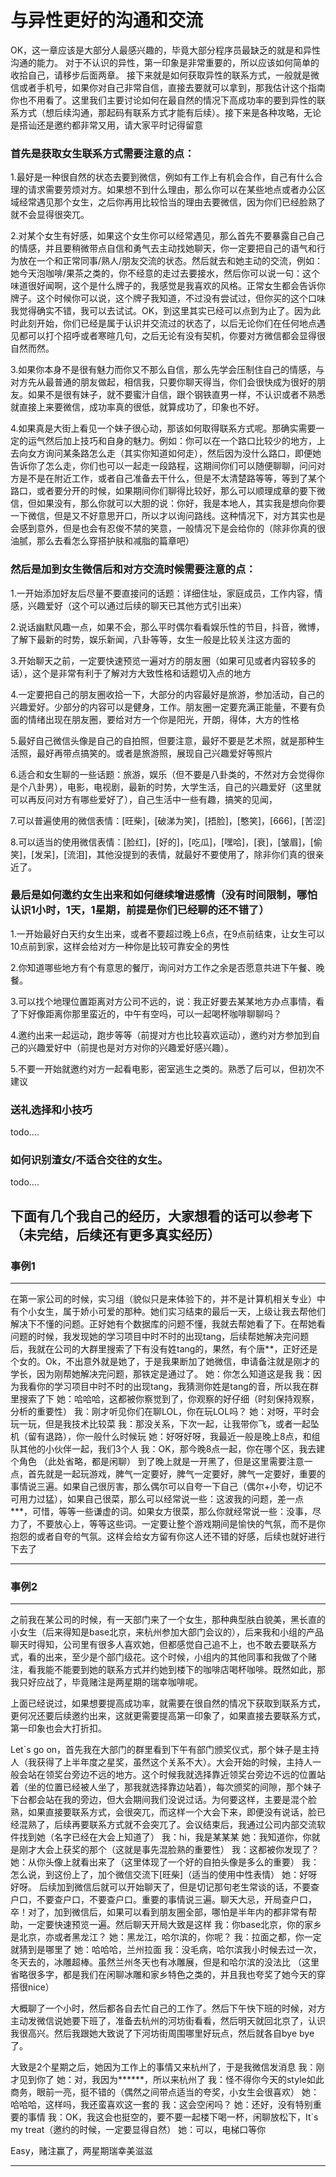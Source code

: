 # 与异性更好的沟通和交流

OK，这一章应该是大部分人最感兴趣的，毕竟大部分程序员最缺乏的就是和异性沟通的能力。
对于不认识的异性，第一印象是非常重要的，所以应该如何简单的收拾自己，请移步后面两章。
接下来就是如何获取异性的联系方式，一般就是微信或者手机号，如果你对自己非常自信，直接去要就可以拿到，那我估计这个指南你也不用看了。这里我们主要讨论如何在最自然的情况下高成功率的要到异性的联系方式（想后续沟通，那起码有联系方式才能有后续）。接下来是各种攻略，无论是搭讪还是邀约都非常又用，请大家平时记得留意


### 首先是获取女生联系方式需要注意的点：

1.最好是一种很自然的状态去要到微信，例如有工作上有机会合作，自己有什么合理的请求需要劳烦对方。如果想不到什么理由，那么你可以在某些地点或者办公区域经常遇见那个女生，之后你再用比较恰当的理由去要微信，因为你们已经脸熟了就不会显得很突兀。

2.对某个女生有好感，如果这个女生你可以经常遇见，那么首先不要暴露自己自己的情感，并且要稍微带点自信和勇气去主动找她聊天，你一定要把自己的语气和行为放在一个和正常同事/熟人/朋友交流的状态。然后就去和她主动的交流，例如：她今天泡咖啡/果茶之类的，你不经意的走过去要接水，然后你可以说一句：这个味道很好闻啊，这个是什么牌子的，我感觉是我喜欢的风格。正常女生都会告诉你牌子。这个时候你可以说，这个牌子我知道，不过没有尝试过，但你买的这个口味我觉得确实不错，我可以去试试。OK，到这里其实已经可以点到为止了。因为此时此刻开始，你们已经是属于认识并交流过的状态了，以后无论你们在任何地点遇见都可以打个招呼或者寒暄几句，之后无论有没有契机，你要对方微信都会显得很自然而然。

3.如果你本身不是很有魅力而你又不那么自信，那么先学会压制住自己的情感，与对方先从最普通的朋友做起，相信我，只要你聊天得当，你们会很快成为很好的朋友。如果不是很有妹子，就不要蜜汁自信，跟个钢铁直男一样，不认识或者不熟悉就直接上来要微信，成功率真的很低，就算成功了，印象也不好。

4.如果真是大街上看见一个妹子很心动，那该如何取得联系方式呢。那确实需要一定的运气然后加上技巧和自身的魅力。例如：你可以在一个路口比较少的地方，上去向女方询问某条路怎么走（其实你知道如何走），然后因为没什么路口，即便她告诉你了怎么走，你们也可以一起走一段路程，这期间你们可以随便聊聊，问问对方是不是在附近工作，或者自己准备去干什么，但是不太清楚路等等，等到了某个路口，或者要分开的时候，如果期间你们聊得比较好，那么可以顺理成章的要下微信，但如果没有，那么你就可以大胆的说：你好，我是本地人，其实我是想向你要一下微信，但是又不好意思开口，所以才以询问路线。这种情况下，对方其实也是会感到意外，但是也会有忍俊不禁的笑意，一般情况下是会给你的（除非你真的很油腻，那么去看怎么穿搭护肤和减脂的篇章吧）


### 然后是加到女生微信后和对方交流时候需要注意的点：

1.一开始添加好友后尽量不要直接问的话题：详细住址，家庭成员，工作内容，情感，兴趣爱好（这个可以通过后续的聊天已其他方式引出来）

2.说话幽默风趣一点，如果不会，那么平时偶尔看看娱乐性的节目，抖音，微博，了解下最新的时势，娱乐新闻，八卦等等，女生一般是比较关注这方面的

3.开始聊天之前，一定要快速预览一遍对方的朋友圈（如果可见或者内容较多的话），这个是非常有利于了解对方大致性格和话题切入点的地方

4.一定要把自己的朋友圈收拾一下，大部分的内容最好是旅游，参加活动，自己的兴趣爱好。少部分的内容可以是健身，工作。朋友圈一定要充满正能量，不要有负面的情绪出现在朋友圈，要给对方一个你是阳光，开朗，得体，大方的性格

5.最好自己微信头像是自己的自拍照，但要注意，最好不要是艺术照，就是那种生活照，最好再带点搞笑的。或者是旅游照，展现自己兴趣爱好等照片

6.适合和女生聊的一些话题：旅游，娱乐（但不要是八卦类的，不然对方会觉得你是个八卦男），电影，电视剧，最新的时势，大学生活，自己的兴趣爱好（这里就可以再反问对方有哪些爱好了），自己生活中一些有趣，搞笑的见闻，

7.可以普遍使用的微信表情：[旺柴]，[破涕为笑]，[捂脸]，[憨笑]，[666]，[苦涩]

8.可以适当的使用微信表情：[脸红]，[好的]，[吃瓜]，[嘿哈]，[衰]，[皱眉]，[偷笑]，[发呆]，[流泪]，其他没提到的表情，就最好不要使用了，除非你们真的很亲近了。


### 最后是如何邀约女生出来和如何继续增进感情（没有时间限制，哪怕认识1小时，1天，1星期，前提是你们已经聊的还不错了）

1.一开始最好白天约女生出来，或者不要超过晚上6点，在9点前结束，让女生可以10点前到家，这样会给对方一种你是比较可靠安全的男性

2.你知道哪些地方有个有意思的餐厅，询问对方工作之余是否愿意共进下午餐、晚餐。

3.可以找个地理位置距离对方公司不远的，说：我正好要去某某地方办点事情，看了下好像距离你那里蛮近的，中午有空吗，可以一起喝杯咖啡聊聊吗？

4.邀约出来一起运动，跑步等等（前提对方也比较喜欢运动），邀约对方参加到自己的兴趣爱好中（前提也是对方对你的兴趣爱好感兴趣）。

5.不要一开始就邀约对方一起看电影，密室逃生之类的。熟悉了后可以，但初次不建议

### 送礼选择和小技巧

todo....

### 如何识别渣女/不适合交往的女生。

todo....


## 下面有几个我自己的经历，大家想看的话可以参考下（未完结，后续还有更多真实经历）

### 事例1

---

在第一家公司的时候，实习组（貌似只是来体验下的，并不是计算机相关专业）中有个小女生，属于娇小可爱的那种。她们实习结束的最后一天，上级让我去帮他们解决下不懂的问题。正好她有个数据库的问题不懂，我就去帮她看了下。在帮她看问题的时候，我发现她的学习项目中时不时的出现tang，后续帮她解决完问题后，我就在公司的大群里搜索了下有没有姓tang的，果然，有个唐**，正好还是个女的。Ok，不出意外就是她了，于是我果断加了她微信，申请备注就是刚才的学长，因为刚帮她解决完问题，那铁定是通过了。
她：你怎么知道这是我
我：因为我看你的学习项目中时不时的出现tang，我猜测你姓是tang的音，所以我在群里搜索了下
她：哈哈哈，这都被你察觉到了，你观察的好仔细（时刻保持观察，分析的重要性）
我：刚才听见你们在聊LOL，你在玩LOL吗？
她：对呀，平时会玩一玩，但是我技术比较菜
我：那没关系，下次一起，让我带你飞，或者一起坠机（留有退路），你一般什么时候玩
她：好呀好呀，我最近一般是晚上8点，和组队其他的小伙伴一起，我们3个人
我：OK，那今晚8点一起，你在哪个区，我去建个角色
（此处省略，都是闲聊）
到了晚上就是一开黑了，但是这里需要注意一点，首先就是一起玩游戏，脾气一定要好，脾气一定要好，脾气一定要好，重要的事情说三遍。如果自己很厉害，那么偶尔可以自夸一下自己（偶尔+小夸，切记不可用力过猛），如果自己很菜，那么可以经常说一些：这波我的问题，差一点***，可惜，等等一些谦虚的词。如果女方很菜，那么你就经常说一些：没事，尽力了，不要放心上，等等这些词。一定要让整个游戏期间是愉快的气氛，而不是你抱怨的或者自夸的气氛。这样会给女方留有你这人还不错的好感，后续也就好进行下去了

---


### 事例2

---

之前我在某公司的时候，有一天部门来了一个女生，那种典型肤白貌美，黑长直的小女生（后来得知是base北京，来杭州参加大部门会议的），后来我和小组的产品聊天时得知，公司里有很多人喜欢她，但都感觉自己追不上，也不敢去要联系方式，看的出来，至少是个部门级花。这个时候，小组内的其他同事和我做了个赌注，看我能不能要到她的联系方式并约她到楼下的咖啡店喝杯咖啡。既然如此，那我只好应战了，毕竟赌注是两星期的瑞幸咖啡呢。

上面已经说过，如果想要提高成功率，就需要在很自然的情况下获取到联系方式，更何况还要后续邀约出来，这就更需要提高第一印象了，如果直接去要联系方式，第一印象也会大打折扣。

Let`s go on，首先我在大部门的群里看到下午有部门颁奖仪式，那个妹子是主持人（我获得了上半年度之星奖，虽然这个关系不大）。大会开始的时候，主持人一般会站在领奖台旁边不远的地方。这个时候我就选择靠近领奖台旁边不远的位置站着（坐的位置已经被人坐了，那我就选择靠边站着），每次颁奖的间隙，那个妹子下台都会站在我的旁边，但大会期间我们没说过话。为何要这样，主要是混个脸熟，如果直接要联系方式，会很突兀，而这样一个大会下来，即便没有说话，脸已经混熟了，后续再要联系方式就不会突兀了。会议结束后，我通过公司内部交流软件找到她（名字已经在大会上知道了）
我：hi，我是某某某
她：我知道你，你就是刚才大会上获奖的那个（这就是事先混脸熟的重要性）
我：这都被你发现了？
她：从你头像上就看出来了（这里体现了一个好的自拍头像是多么的重要）
我：怎么说，到这份上了，加个微信交流下[旺柴]（适当的使用中性表情）
她：好呀好呀。
后续加到微信后就可以开始聊天了，但是切记那句老生常谈的话，不要查户口，不要查户口，不要查户口。重要的事情说三遍。聊天大忌，开局查户口，卒！对了，加到微信后，如果可以看到朋友圈全部，哪怕是半年内的都非常有帮助，一定要快速预览一遍。然后聊天开局大致是这样
我：你base北京，你的家乡是北京，亦或者黑龙江？
她：黑龙江，哈尔滨的，你呢？
我：拉面之都，你一定就猜到是哪里了
她：哈哈哈，兰州拉面
我：没毛病，哈尔滨我小时候去过一次，冬天去的，冰雕超棒。虽然兰州冬天也有冰雕展，但是和哈尔滨的没法比
（这里省略很多字，都是我们在闲聊冰雕和家乡特色之类的，并且我也夸奖了她今天的穿搭很nice）

大概聊了一个小时，然后都各自去忙自己的工作了。然后下午快下班的时候，对方主动发微信说她要下班了，准备去杭州的河坊街看看，然后明天就回北京了，认识我很高兴。然后我跟她大致说了下河坊街周围哪里好玩点，然后就各自bye bye了。

大致是2个星期之后，她因为工作上的事情又来杭州了，于是我微信发消息
我：刚才见到你了
她：对，我因为******，所以来杭州了
我：怪不得你今天的style如此商务，眼前一亮，挺不错的（偶然之间带点适当的夸奖，小女生会很喜欢）
她：哈哈哈，这样吗，我还蛮喜欢这一套的
我：这会空闲吗？
她：还好，没有特别重要的事情
我：OK，我这会也挺空的，要不要一起楼下喝一杯，闲聊放松下，It`s my treat（邀约的时候，一定要显得自然）
她：可以，电梯口等你

Easy，赌注赢了，两星期瑞幸美滋滋

---
